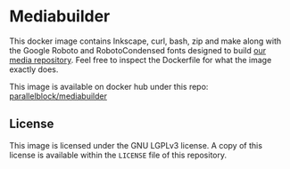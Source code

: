 # Mediabuilder

This docker image contains Inkscape, curl, bash, zip and make along with the
Google Roboto and RobotoCondensed fonts designed to build [our media
repository](https://github.com/parallelblock/media). Feel free to inspect the
Dockerfile for what the image exactly does.

This image is available on docker hub under this repo:
[parallelblock/mediabuilder](https://hub.docker.com/r/parallelblock/mediabuilder)

## License

This image is licensed under the GNU LGPLv3 license. A copy of this license is
available within the `LICENSE` file of this repository.

